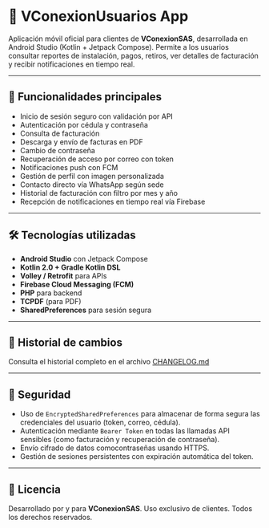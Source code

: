 # 📱 VConexionUsuarios App

Aplicación móvil oficial para clientes de **VConexionSAS**, desarrollada en Android Studio (Kotlin + Jetpack Compose). Permite a los usuarios consultar reportes de instalación, pagos, retiros, ver detalles de facturación y recibir notificaciones en tiempo real.

---

## 🚀 Funcionalidades principales

- Inicio de sesión seguro con validación por API
- Autenticación por cédula y contraseña
- Consulta de facturación
- Descarga y envío de facturas en PDF
- Cambio de contraseña
- Recuperación de acceso por correo con token
- Notificaciones push con FCM
- Gestión de perfil con imagen personalizada
- Contacto directo vía WhatsApp según sede
- Historial de facturación con filtro por mes y año
- Recepción de notificaciones en tiempo real vía Firebase

---

## 🛠️ Tecnologías utilizadas

- **Android Studio** con Jetpack Compose
- **Kotlin 2.0 + Gradle Kotlin DSL**
- **Volley / Retrofit** para APIs
- **Firebase Cloud Messaging (FCM)**
- **PHP** para backend
- **TCPDF** (para PDF)
- **SharedPreferences** para sesión segura

---

## 📌 Historial de cambios

Consulta el historial completo en el archivo [CHANGELOG.md](CHANGELOG.md)

---

## 🔐 Seguridad

- Uso de `EncryptedSharedPreferences` para almacenar de forma segura las credenciales del usuario (token, correo, cédula).
- Autenticación mediante `Bearer Token` en todas las llamadas API sensibles (como facturación y recuperación de contraseña).
- Envío cifrado de datos comocontraseñas usando HTTPS.
- Gestión de sesiones persistentes con expiración automática del token.


---

## 📄 Licencia

Desarrollado por y para **VConexionSAS**. Uso exclusivo de clientes. Todos los derechos reservados.
